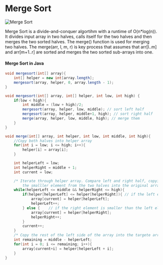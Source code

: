 # Merge Sort

![Merge Sort](https://upload.wikimedia.org/wikipedia/commons/c/cc/Merge-sort-example-300px.gif)

Merge Sort is a divide-and-conquer algortihm with a runtime of O(n*log(n)). It divides input array in two halves, calls itself for the two halves and then merges the two sorted halves. The merge() function is used for merging two halves. The merge(arr, l, m, r) is key process that assumes that arr[l..m] and arr[m+1..r] are sorted and merges the two sorted sub-arrays into one.


#### Merge Sort in Java
```java
void mergesort(int[] array){
	int[] helper = new int[array.length];
	mergesort(array, helper, 0, array.length - 1);
}

void mergesort(int[] array, int[] helper, int low, int high) {
	if(low < high){
		int middle = (low + high)/2;
		mergesort(array, helper, low, middle); // sort left half
		mergesort(array, helper, middle+1, high); // sort right half
		merge(array, helper, low, middle, high); // merge them
	}
}

void merge(int[] array, int helper, int low, int middle, int high){
	//Copy both halves into helper array
	for(int i = low; i <= high; i++){
		helper[i] = array[i];
	}

	int helperLeft = low;
	int helperRight = middle + 1;
	int current = low;

	/* Iterate through helper array. Compare left and right half, copying back
		the smalller element from the two halves into the original array */
	while(helperLeft <= middle && helperRight <= high){
		if(helper[helperLeft] <= helper[helperRight]){ // if the left element is smaller than/ equal to the right element
			array[current] = helper[helperLeft];
			helperLeft++;
		} else { 	// if the right element is smaller than the left element
			array[current] = helper[helperRight];
			helperRight++;
		}
		current++;
	}
	/* Copy the rest of the left side of the array into the targete array */
	int remaining = middle - helperLeft;
	for(int i = 0; i <= remaining; i++){
		array[current+i] = helper[helperLeft + i];
	}
}
```
